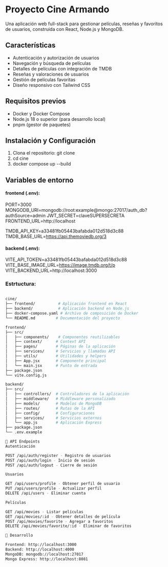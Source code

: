 # Proyecto Cine Armando 

Una aplicación web full-stack para gestionar películas, reseñas y favoritos de usuarios, construida con React, Node.js y MongoDB.

## Características

- Autenticación y autorización de usuarios
- Navegación y búsqueda de películas
- Detalles de películas con integración de TMDB
- Reseñas y valoraciones de usuarios
- Gestión de películas favoritas
- Diseño responsivo con Tailwind CSS

## Requisitos previos

- Docker y Docker Compose
- Node.js 18 o superior (para desarrollo local)
- pnpm (gestor de paquetes)

## Instalación y Configuración

 1. Clona el repositorio:
  git clone <repository-url>
  2.  cd cine
  3. docker compose up --build 


## Variables de entorno
#### frontend (.env): 
PORT=3000
MONGODB_URI=mongodb://root:example@mongo:27017/auth_db?authSource=admin
JWT_SECRET=claveSUPERSECRETA
FRONTEND_URL=http://localhost

TMDB_API_KEY=a33481fb05443bafabda012d518d3c88
TMDB_BASE_URL=https://api.themoviedb.org/3

#### backend (.env):
VITE_API_TOKEN=a33481fb05443bafabda012d518d3c88
VITE_BASE_IMAGE_URL=https://image.tmdb.org/t/p
VITE_BACKEND_URL=http://localhost:3000




### Estrtuctura:  
```bash

cine/
├── frontend/          # Aplicación frontend en React
├── backend/           # Aplicación backend en Node.js
├── docker-compose.yaml # Archivo de composición de Docker
└── README.md         # Documentación del proyecto

frontend/
├── src/
│   ├── components/    # Componentes reutilizables
│   ├── context/      # Context API
│   ├── pages/        # Páginas de la aplicación
│   ├── services/     # Servicios y llamadas API
│   ├── utils/        # Utilidades y helpers
│   ├── App.jsx       # Componente principal
│   └── main.jsx      # Punto de entrada
├── package.json
└── vite.config.js

backend/
├── src/
│   ├── controllers/  # Controladores de la aplicación
│   ├── middleware/   # Middleware personalizado
│   ├── models/       # Modelos de MongoDB
│   ├── routes/       # Rutas de la API
│   ├── config/       # Configuraciones
│   ├── services/     # Servicios externos
│   └── app.js        # Aplicación Express
├── package.json
└── .env.example

🔗 API Endpoints
Autenticación

POST /api/auth/register - Registro de usuarios
POST /api/auth/login - Inicio de sesión
POST /api/auth/logout - Cierre de sesión

Usuarios

GET /api/users/profile - Obtener perfil de usuario
PUT /api/users/profile - Actualizar perfil
DELETE /api/users - Eliminar cuenta

Películas

GET /api/movies - Listar películas
GET /api/movies/:id - Obtener detalles de película
POST /api/movies/favorite - Agregar a favoritos
DELETE /api/movies/favorite/:id - Eliminar de favoritos

🚀 Desarrollo

Frontend: http://localhost:3000
Backend: http://localhost:4000
MongoDB: mongodb://localhost:27017
Mongo Express: http://localhost:8081
